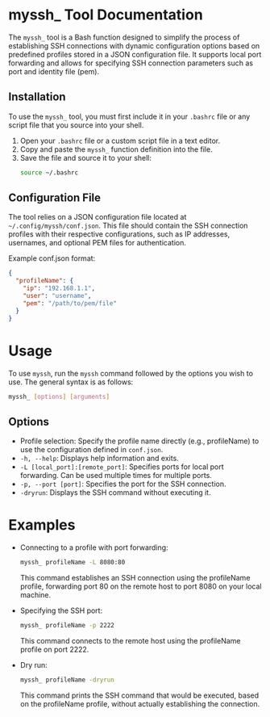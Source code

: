 # myssh_ Tool Documentation

The `myssh_` tool is a Bash function designed to simplify the process of establishing SSH connections with dynamic configuration options based on predefined profiles stored in a JSON configuration file. It supports local port forwarding and allows for specifying SSH connection parameters such as port and identity file (pem).

## Installation

To use the `myssh_` tool, you must first include it in your `.bashrc` file or any script file that you source into your shell.

1. Open your `.bashrc` file or a custom script file in a text editor.
2. Copy and paste the `myssh_` function definition into the file.
3. Save the file and source it to your shell:
   ```bash
   source ~/.bashrc
   ```

## Configuration File

The tool relies on a JSON configuration file located at 
`~/.config/myssh/conf.json`. This file should contain the SSH connection 
profiles with their respective configurations, such as IP addresses, 
usernames, and optional PEM files for authentication.

Example conf.json format:
```json
{
  "profileName": {
    "ip": "192.168.1.1",
    "user": "username",
    "pem": "/path/to/pem/file"
  }
}
```

# Usage

To use `myssh`, run the `myssh` command followed by the options you wish to 
use. The general syntax is as follows:
```bash
myssh_ [options] [arguments]
```

## Options

* Profile selection: Specify the profile name directly (e.g., profileName) to 
use the configuration defined in `conf.json`.
* `-h, --help`: Displays help information and exits.
* `-L [local_port]:[remote_port]`: Specifies ports for local port forwarding. 
   Can be used multiple times for multiple ports.
*  `-p, --port [port]`: Specifies the port for the SSH connection.
*  `-dryrun`: Displays the SSH command without executing it.

# Examples

* Connecting to a profile with port forwarding:

  ```bash
  myssh_ profileName -L 8080:80
  ```
  
  This command establishes an SSH connection using the profileName profile, 
  forwarding port 80 on the remote host to port 8080 on your local machine.

* Specifying the SSH port:

  ```bash
  myssh_ profileName -p 2222
  ```

  This command connects to the remote host using the profileName profile on 
  port 2222.

* Dry run:

  ```bash
  myssh_ profileName -dryrun
  ```

  This command prints the SSH command that would be executed, based on the 
  profileName profile, without actually establishing the connection.
